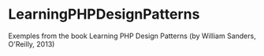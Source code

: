 LearningPHPDesignPatterns
=========================

Exemples from the book Learning PHP Design Patterns (by William Sanders, O'Reilly, 2013)
